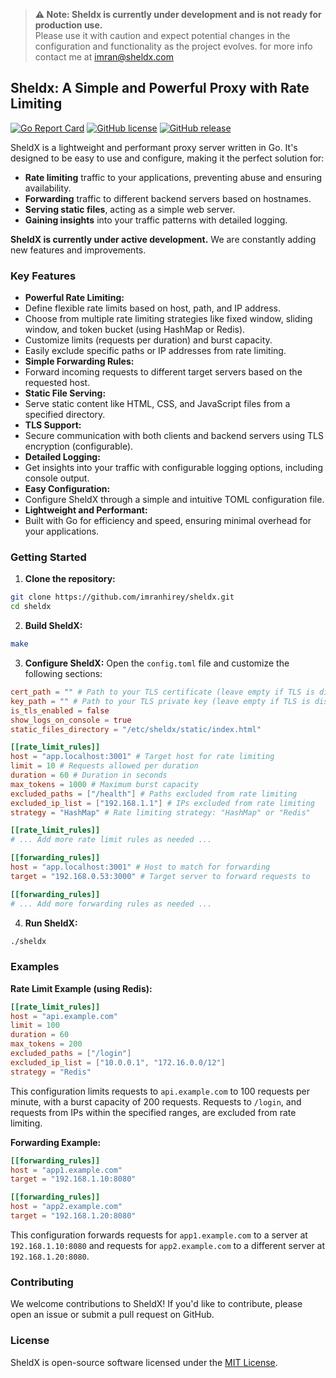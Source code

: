 
> **⚠️ Note: Sheldx is currently under development and is not ready for production use.**  
> Please use it with caution and expect potential changes in the configuration and functionality as the project evolves.
> for more info contact me at imran@sheldx.com

## Sheldx: A Simple and Powerful Proxy with Rate Limiting

[![Go Report Card](https://goreportcard.com/badge/github.com/imranhirey/sheldx)](https://goreportcard.com/report/github.com/imranhirey/sheldx)
[![GitHub license](https://img.shields.io/github/license/imranhirey/sheldx)](https://github.com/imranhirey/sheldx/blob/main/LICENSE)
[![GitHub release](https://img.shields.io/github/v/release/imranhirey/sheldx)](https://github.com/imranhirey/sheldx/releases)

SheldX is a lightweight and performant proxy server written in Go. It's designed to be easy to use and configure, making it the perfect solution for:

* **Rate limiting** traffic to your applications, preventing abuse and ensuring availability.
* **Forwarding** traffic to different backend servers based on hostnames.
* **Serving static files**, acting as a simple web server.
* **Gaining insights** into your traffic patterns with detailed logging.

**SheldX is currently under active development.** We are constantly adding new features and improvements.

### Key Features

* **Powerful Rate Limiting:**
* Define flexible rate limits based on host, path, and IP address.
* Choose from multiple rate limiting strategies like fixed window, sliding window, and token bucket (using HashMap or Redis).
* Customize limits (requests per duration) and burst capacity.
* Easily exclude specific paths or IP addresses from rate limiting.
* **Simple Forwarding Rules:**
* Forward incoming requests to different target servers based on the requested host.
* **Static File Serving:**
* Serve static content like HTML, CSS, and JavaScript files from a specified directory.
* **TLS Support:**
* Secure communication with both clients and backend servers using TLS encryption (configurable).
* **Detailed Logging:**
* Get insights into your traffic with configurable logging options, including console output.
* **Easy Configuration:**
* Configure SheldX through a simple and intuitive TOML configuration file.
* **Lightweight and Performant:**
* Built with Go for efficiency and speed, ensuring minimal overhead for your applications.

### Getting Started

1. **Clone the repository:**
```bash
git clone https://github.com/imranhirey/sheldx.git
cd sheldx
```

2. **Build SheldX:**
```bash
make
```

3. **Configure SheldX:**
Open the `config.toml` file and customize the following sections:

```toml
cert_path = "" # Path to your TLS certificate (leave empty if TLS is disabled)
key_path = "" # Path to your TLS private key (leave empty if TLS is disabled)
is_tls_enabled = false
show_logs_on_console = true
static_files_directory = "/etc/sheldx/static/index.html"

[[rate_limit_rules]]
host = "app.localhost:3001" # Target host for rate limiting
limit = 10 # Requests allowed per duration
duration = 60 # Duration in seconds
max_tokens = 1000 # Maximum burst capacity
excluded_paths = ["/health"] # Paths excluded from rate limiting
excluded_ip_list = ["192.168.1.1"] # IPs excluded from rate limiting
strategy = "HashMap" # Rate limiting strategy: "HashMap" or "Redis"

[[rate_limit_rules]]
# ... Add more rate limit rules as needed ...

[[forwarding_rules]]
host = "app.localhost:3001" # Host to match for forwarding
target = "192.168.0.53:3000" # Target server to forward requests to

[[forwarding_rules]]
# ... Add more forwarding rules as needed ...
```

4. **Run SheldX:**
```bash
./sheldx
```

### Examples

**Rate Limit Example (using Redis):**

```toml
[[rate_limit_rules]]
host = "api.example.com"
limit = 100
duration = 60
max_tokens = 200
excluded_paths = ["/login"]
excluded_ip_list = ["10.0.0.1", "172.16.0.0/12"]
strategy = "Redis"
```

This configuration limits requests to `api.example.com` to 100 requests per minute, with a burst capacity of 200 requests. Requests to `/login`, and requests from IPs within the specified ranges, are excluded from rate limiting.


**Forwarding Example:**

```toml
[[forwarding_rules]]
host = "app1.example.com"
target = "192.168.1.10:8080"

[[forwarding_rules]]
host = "app2.example.com"
target = "192.168.1.20:8080"
```

This configuration forwards requests for `app1.example.com` to a server at `192.168.1.10:8080` and requests for `app2.example.com` to a different server at `192.168.1.20:8080`.


### Contributing

We welcome contributions to SheldX! If you'd like to contribute, please open an issue or submit a pull request on GitHub.

### License

SheldX is open-source software licensed under the [MIT License](https://opensource.org/licenses/MIT).
